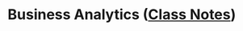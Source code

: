 # Business Analytics ([Class Notes]((https://daffodil-brand-804.notion.site/Business-Analytics-Class-Notes-10252d8e3f6d80e9ac88c5e1e61881ad)))

